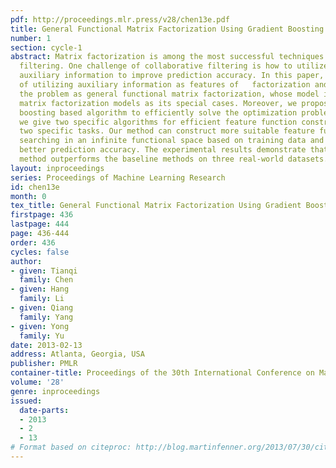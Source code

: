 ```yaml
---
pdf: http://proceedings.mlr.press/v28/chen13e.pdf
title: General Functional Matrix Factorization Using Gradient Boosting
number: 1
section: cycle-1
abstract: Matrix factorization is among the most successful techniques for collaborative
  filtering. One challenge of collaborative filtering is how to utilize available
  auxiliary information to improve prediction accuracy. In this paper, we study the  problem
  of utilizing auxiliary information as features of   factorization and propose formalizing
  the problem as general functional matrix factorization, whose model includes conventional
  matrix factorization models as its special cases. Moreover, we propose a gradient
  boosting based algorithm to efficiently solve the optimization problem. Finally,
  we give two specific algorithms for efficient feature function construction for
  two specific tasks. Our method can construct more suitable feature functions by
  searching in an infinite functional space based on training data and thus can yield
  better prediction accuracy. The experimental results demonstrate that the proposed
  method outperforms the baseline methods on three real-world datasets.
layout: inproceedings
series: Proceedings of Machine Learning Research
id: chen13e
month: 0
tex_title: General Functional Matrix Factorization Using Gradient Boosting
firstpage: 436
lastpage: 444
page: 436-444
order: 436
cycles: false
author:
- given: Tianqi
  family: Chen
- given: Hang
  family: Li
- given: Qiang
  family: Yang
- given: Yong
  family: Yu
date: 2013-02-13
address: Atlanta, Georgia, USA
publisher: PMLR
container-title: Proceedings of the 30th International Conference on Machine Learning
volume: '28'
genre: inproceedings
issued:
  date-parts:
  - 2013
  - 2
  - 13
# Format based on citeproc: http://blog.martinfenner.org/2013/07/30/citeproc-yaml-for-bibliographies/
---
```

